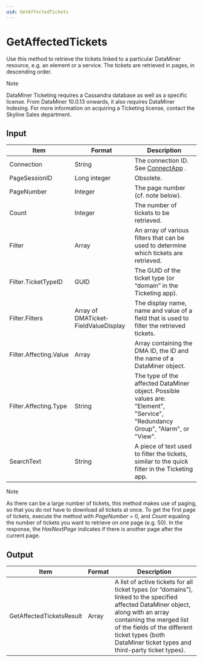 ```yaml
---
uid: GetAffectedTickets
---
```


# GetAffectedTickets

Use this method to retrieve the tickets linked to a particular DataMiner resource, e.g. an element or a service. The tickets are retrieved in pages, in descending order.

> [!NOTE]
> DataMiner Ticketing requires a Cassandra database as well as a specific license. From DataMiner 10.0.13 onwards, it also requires DataMiner Indexing. For more information on acquiring a Ticketing license, contact the Skyline Sales department.

## Input

| Item                   | Format                               | Description                                                                                                                   |
|------------------------|--------------------------------------|-------------------------------------------------------------------------------------------------------------------------------|
| Connection             | String                               | The connection ID. See [ConnectApp](xref:ConnectApp) .                                                                          |
| PageSessionID          | Long integer                         | Obsolete.                                                                                                                     |
| PageNumber             | Integer                              | The page number (cf. note below).                                                                                             |
| Count                  | Integer                              | The number of tickets to be retrieved.                                                                                        |
| Filter                 | Array                                | An array of various filters that can be used to determine which tickets are retrieved.                                        |
| Filter.TicketTypeID    | GUID                                 | The GUID of the ticket type (or “domain” in the Ticketing app).                                                               |
| Filter.Filters         | Array of DMATicket­FieldValueDisplay | The display name, name and value of a field that is used to filter the retrieved tickets.                                     |
| Filter.Affecting.Value | Array                                | Array containing the DMA ID, the ID and the name of a DataMiner object.                                                       |
| Filter.Affecting.Type  | String                               | The type of the affected DataMiner object. Possible values are: "Element", "Service", "Redundancy Group", "Alarm", or "View". |
| SearchText             | String                               | A piece of text used to filter the tickets, similar to the quick filter in the Ticketing app.                                 |

> [!NOTE]
> As there can be a large number of tickets, this method makes use of paging, so that you do not have to download all tickets at once. To get the first page of tickets, execute the method with *PageNumber* = 0, and *Count* equaling the number of tickets you want to retrieve on one page (e.g. 50). In the response, the *HasNextPage* indicates if there is another page after the current page.

## Output

| Item                     | Format | Description                                                                                                                                                                                                                                                             |
|--------------------------|--------|-------------------------------------------------------------------------------------------------------------------------------------------------------------------------------------------------------------------------------------------------------------------------|
| GetAffectedTicketsResult | Array  | A list of active tickets for all ticket types (or “domains”), linked to the specified affected DataMiner object, along with an array containing the merged list of the fields of the different ticket types (both DataMiner ticket types and third-party ticket types). |

